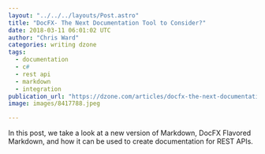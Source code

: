```yaml
---
layout: "../../../layouts/Post.astro"
title: "DocFX- The Next Documentation Tool to Consider?"
date: 2018-03-11 06:01:02 UTC
author: "Chris Ward"
categories: writing dzone
tags:
  - documentation
  - c#
  - rest api
  - markdown
  - integration
publication_url: "https://dzone.com/articles/docfx-the-next-documentation-tool-to-consider"
image: images/8417788.jpeg

---
```

In this post, we take a look at a new version of Markdown, DocFX Flavored Markdown, and how it can be used to create documentation for REST APIs.

